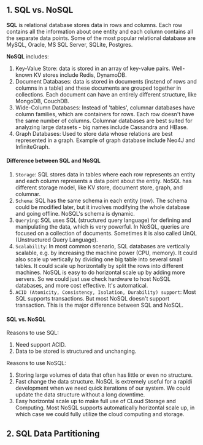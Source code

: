 
## 1. SQL vs. NoSQL

**SQL** is relational database stores data in rows and columns. Each row contains all the information about one entity and each column contains all the separate data points. Some of the most popular relational database are MySQL, Oracle, MS SQL Server, SQLite, Postgres.

**NoSQL** includes:
1. Key-Value Store: data is stored in an array of key-value pairs. Well-known KV stores include Redis, DynamoDB.
2. Document Databases: data is stored in documents (instend of rows and columns in a table) and these documents are grouped together in collections. Each document can have an entirely different structure, like MongoDB, CouchDB.
3. Wide-Column Databases: Instead of 'tables', columnar databases have column families, which are containers for rows. Each row doesn't have the same number of columns. Columnar databases are best suited for analyzing large datasets - big names include Cassandra and HBase.
4. Graph Databases: Used to store data whose relations are best represented in a graph. Example of graph database include Neo4J and InfiniteGraph.

#### Difference between SQL and NoSQL

1. `Storage`: SQL stores data in tables where each row represents an entity and each column represents a data point about the entity. NoSQL has different storage model, like KV store, document store, graph, and columnar.
2. `Schema`: SQL has the same schema in each entity (row). The schema could be modified later, but it involves modifying the whole database and going offline. NoSQL's schema is dynamic.
3. `Querying`: SQL uses SQL (structured query language) for defining and manipulating the data, which is very powerful. In NoSQL, queries are focused on a collection of documents. Sometimes it is also called UnQL (Unstructured Query Language).
4. `Scalability`: In most common scenario, SQL databases are vertically scalable, e.g. by increasing the machine power (CPU, memory). It could also scale up vertically by dividing one big table into several small tables. It could scale up horizontally by split the rows into different machines. NoSQL is easy to do horizontal scale up by adding more servers. So we could just use check hardware to host NoSQL databases, and more cost effective. It's automatical.
5. `ACID (Atomicity, Consistency, Isolation, Durability) support`: Most SQL supports transactions. But most NoSQL doesn't support transaction. This is the major difference between SQL and NoSQL.

#### SQL vs. NoSQL

Reasons to use SQL:
1. Need support ACID.
2. Data to be stored is structured and unchanging.

Reasons to use NoSQL:
1. Storing large volumes of data that often has little or even no structure.
2. Fast change the data structure. NoSQL is extremely useful for a rapidi development when we need quick iterations of our system. We could update the data structure without a long downtime.
3. Easy horizontal scale up to make full use of CLoud Storage and Computing. Most NoSQL supports automatically horizontal scale up, in which case we could fully utilize the cloud computing and storage.

## 2. SQL Data Partitioning

